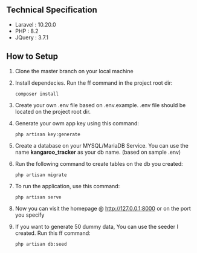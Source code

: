 ## Technical Specification
- Laravel : 10.20.0
- PHP : 8.2
- JQuery : 3.7.1

## How to Setup
1. Clone the master branch on your local machine
2. Install dependecies. Run the ff command in the project root dir:
    ```
    composer install
    ```
3. Create your own .env file based on .env.example. .env file should be located on the project root dir.

4. Generate your owm app key using this command:
    ```
    php artisan key:generate
    ```
5. Create a database on your MYSQL/MariaDB Service. You can use the name **kangaroo_tracker** as your db name. (based on sample .env)

6. Run the following command to create tables on the db you created:
    ```
    php artisan migrate
    ```
7. To run the application, use this command:
    ```
    php artisan serve
    ```
8. Now you can visit the homepage @ http://127.0.0.1:8000 or on the port you specify

9. If you want to generate 50 dummy data, You can use the seeder I created. Run this ff command:
    ```
    php artisan db:seed
    ```